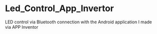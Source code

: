 # Led_Control_App_Invertor
 LED control via Bluetooth connection with the Android application I made via APP Inventor
